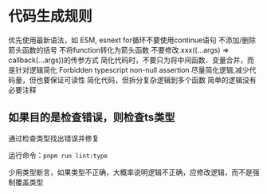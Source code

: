 # 代码生成规则

优先使用最新语法，如 ESM, esnext
for循环不要使用continue语句
不添加/删除箭头函数的括号
不将function转化为箭头函数
不要修改.xxx((...args) => callback(...args))的传参方式
简化代码时，不要只为将中间函数、变量合并，而是针对逻辑简化
Forbidden typescript non-null assertion
尽量简化逻辑,减少代码量，但也要保证可读性
简化代码，但拆分复杂逻辑到多个函数
简单的逻辑没有必要注释

## 如果目的是检查错误，则检查ts类型

通过检查类型找出错误并修复

运行命令：`pnpm run lint:type`

少用类型断言，如果类型不正确，大概率说明逻辑不正确，应修改逻辑，而不是强制覆盖类型
